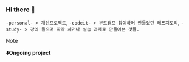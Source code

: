 ### Hi there 👋

`-personal- > 개인프로젝트`, `-codeit- > 부트캠프 참여하며 만들었던 레포지토리`, `-study- > 강의 들으며 따라 치거나 실습 과제로 만들어본 것들.`

> [!Note]
> **⬇️Ongoing project**
